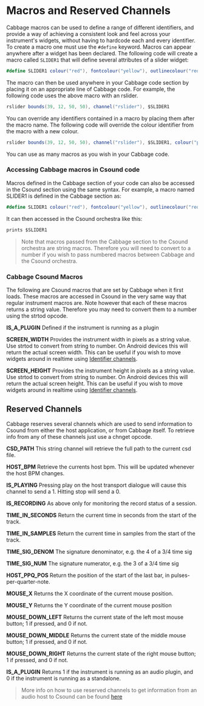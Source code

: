# Macros and Reserved Channels
Cabbage macros can be used to define a range of different identifiers, and provide a way of achieving a consistent look and feel across your instrument's widgets, without having to hardcode each and every identifier. To create a macro one must use the `#define` keyword. Macros can appear anywhere after a widget has been declared. The following code will create a macro called `SLIDER1` that will define several attributes of a slider widget:

```csharp
#define SLIDER1 colour("red"), fontcolour("yellow"), outlinecolour("red"), range(0, 1000, 500)
```
The macro can then be used anywhere in your Cabbage code section by placing it on an appropriate line of Cabbage code. For example, the following code uses the above macro with an rslider.

```csharp
rslider bounds(39, 12, 50, 50), channel("rslider"), $SLIDER1
```
You can override any identifiers contained in a macro by placing them after the macro name. The following code will override the colour identifier from the macro with a new colour.

```csharp
rslider bounds(39, 12, 50, 50), channel("rslider"), $SLIDER1, colour("purple")
```

You can use as many macros as you wish in your Cabbage code. 

### Accessing Cabbage macros in Csound code
Macros defined in the Cabbage section of your code can also be accessed in the Csound section using the same syntax. For example, a macro named SLIDER1 is defined in the Cabbage section as:  

```csharp
#define SLIDER1 colour("red"), fontcolour("yellow"), outlinecolour("red"), range(0, 1000, 500)
``` 

It can then accessed in the Csound orchestra like this:

```csharp
prints $SLIDER1
```

> Note that macros passed from the Cabbage section to the Csound orchestra are string macros. Therefore you will need to convert to a number if you wish to pass numbered macros between Cabbage and the Csound orchestra.   


### Cabbage Csound Macros 
The following are Csound macros that are set by Cabbage when it first loads. These macros are accessed in Csound in the very same way that regular instrument macros are. Note however that each of these macros returns a string value. Therefore you may need to convert them to a number using the strtod opcode.  

**IS_A_PLUGIN** Defined if the instrument is running as a plugin

**SCREEN_WIDTH** Provides the instrument width in pixels as a string value. Use strtod to convert from string to number. On Android devices this will return the actual screen width. This can be useful if you wish to move widgets around in realtime using [Identifier channels](./identchannels.html).  

**SCREEN_HEIGHT** Provides the instrument height in pixels as a string value. Use strtod to convert from string to number. On Android devices this will return the actual screen height. This can be useful if you wish to move widgets around in realtime using [Identifier channels](./identchannels.html).  

## Reserved Channels

Cabbage reserves several channels which are used to send information to Csound from either the host application, or from Cabbage itself. To retrieve info from any of these channels just use a chnget opcode.

**CSD_PATH** This string channel will retrieve the full path to the current csd file.

**HOST_BPM** Retrieve the currents host bpm. This will be updated whenever the host BPM changes.

**IS_PLAYING** Pressing play on the host transport dialogue will cause this channel to send a 1. Hitting stop will send a 0.

**IS_RECORDING** As above only for monitoring the record status of a session.

**TIME_IN_SECONDS** Return the current time in seconds from the start of the track.

**TIME_IN_SAMPLES** Return the current time in samples from the start of the track.

**TIME_SIG_DENOM** The signature denominator, e.g. the 4 of a 3/4 time sig 

**TIME_SIG_NUM** The signature numerator, e.g. the 3 of a 3/4 time sig 

**HOST_PPQ_POS** Return the position of the start of the last bar, in pulses-per-quarter-note.

**MOUSE_X** Returns the X coordinate of the current mouse position.

**MOUSE_Y** Returns the Y coordinate of the current mouse position

**MOUSE_DOWN_LEFT** Returns the current state of the left most mouse button; 1 if pressed, and 0 if not. 

**MOUSE_DOWN_MIDDLE** Returns the current state of the middle mouse button; 1 if pressed, and 0 if not. 

**MOUSE_DOWN_RIGHT** Returns the current state of the right mouse button; 1 if pressed, and 0 if not. 

**IS_A_PLUGIN** Returns 1 if the instrument is running as an audio plugin, and 0 if the instrument is running as a standalone. 

> More info on how to use reserved channels to get information from an audio host to Csound can be found [here](host_info.html)